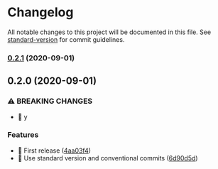 # Changelog

All notable changes to this project will be documented in this file. See [standard-version](https://github.com/conventional-changelog/standard-version) for commit guidelines.

### [0.2.1](https://github.com/mir4a/react-form-dynamo/compare/v0.2.0...v0.2.1) (2020-09-01)

## 0.2.0 (2020-09-01)


### ⚠ BREAKING CHANGES

* 🧨 y

### Features

* 🎸 First release ([4aa03f4](https://github.com/mir4a/react-form-dynamo/commit/4aa03f425be9a5a5bbda550db587a1148ea45501))
* 🎸 Use standard version and conventional commits ([6d90d5d](https://github.com/mir4a/react-form-dynamo/commit/6d90d5dd078ef2ea142117a34e887f0b16df1b03))
